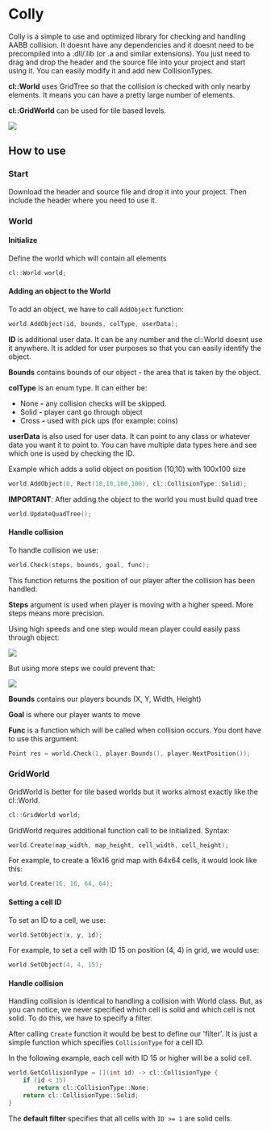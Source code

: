 # Colly
Colly is a simple to use and optimized library for checking and handling AABB collision.
It doesnt have any dependencies and it doesnt need to be precompiled into 
a .dll/.lib (or .a and similar extensions). You just need
to drag and drop the header and the source file into your project and start
using it. You can easily modify it and add new CollisionTypes.

**cl\::World** uses GridTree so that the collision is checked with only nearby
elements. It means you can have a pretty large number of elements.

**cl\::GridWorld** can be used for tile based levels.

![](https://i.imgur.com/Df4d0fU.gif)

## How to use
### Start
Download the header and source file and drop it into your project.
Then include the header where you need to use it.

### World
#### Initialize
Define the world which will contain all elements
```c++
cl::World world;
```

#### Adding an object to the World
To add an object, we have to call `AddObject` function:
```c++
world.AddObject(id, bounds, colType, userData);
```

**ID** is additional user data. It can be any number and 
the cl::World doesnt use it anywhere. It is added for user
purposes so that you can easily identify the object.

**Bounds** contains bounds of our object - the area that is
taken by the object.

**colType** is an enum type. It can either be:
   * None **-** any collision checks will be skipped.
   * Solid **-** player cant go through object
   * Cross **-** used with pick ups (for example: coins)

**userData** is also used for user data. It can point to any
class or whatever data you want it to point to. You can have multiple
data types here and see which one is used by checking the ID.

Example which adds a solid object on position (10,10) with 100x100 size
```c++
world.AddObject(0, Rect(10,10,100,100), cl::CollisionType::Solid);
```

**IMPORTANT**: After adding the object to the world
you must build quad tree
```c++
world.UpdateQuadTree();
```

#### Handle collision
To handle collision we use:
```c++
world.Check(steps, bounds, goal, func);
```

This function returns the position of our player after the collision has been handled.

**Steps** argument is used when player is moving with a higher speed. More steps means more precision.

Using high speeds and one step would mean player could easily pass through object:

![](https://i.imgur.com/ZzEenRM.png)

But using more steps we could prevent that:

![](https://i.imgur.com/SkDMkst.png)

**Bounds** contains our players bounds (X, Y, Width, Height)

**Goal** is where our player wants to move

**Func** is a function which will be called when collision occurs. You dont have to use this argument.

```c++
Point res = world.Check(1, player.Bounds(), player.NextPosition());
```

### GridWorld
GridWorld is better for tile based worlds but it works almost exactly like the cl::World.
```c++
cl::GridWorld world;
```

GridWorld requires additional function call to be initialized. Syntax:
```c++
world.Create(map_width, map_height, cell_width, cell_height);
```

For example, to create a 16x16 grid map with 64x64 cells, it would look like this:
```c++
world.Create(16, 16, 64, 64);
```

#### Setting a cell ID
To set an ID to a cell, we use:
```c++
world.SetObject(x, y, id);
```

For example, to set a cell with ID 15 on position (4, 4) in grid, we would use:
```c++
world.SetObject(4, 4, 15);
```

#### Handle collision
Handling collision is identical to handling a collision with World class.
But, as you can notice, we never specified which cell is solid and which 
cell is not solid. To do this, we have to specify a filter.

After calling `Create` function it would be best to define our 'filter'. 
It is just a simple function which specifies `CollisionType` for a cell ID.

In the following example, each cell with ID 15 or higher will be a solid cell.
```c++
world.GetCollisionType = [](int id) -> cl::CollisionType {
    if (id < 15)
        return cl::CollisionType::None;
    return cl::CollisionType::Solid;
} 
```

The **default filter** specifies that all cells with `ID >= 1` are solid cells.